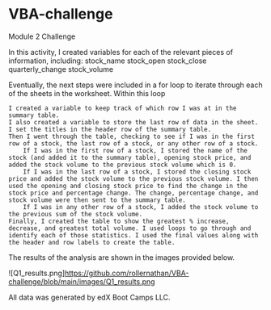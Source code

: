 # VBA-challenge
Module 2 Challenge

In this activity, I created variables for each of the relevant pieces of information, including:
    stock_name
    stock_open
    stock_close
    quarterly_change
    stock_volume

Eventually, the next steps were included in a for loop to iterate through each of the sheets in the worksheet. Within this loop

    I created a variable to keep track of which row I was at in the summary table.
    I also created a variable to store the last row of data in the sheet.
    I set the titles in the header row of the summary table.
    Then I went through the table, checking to see if I was in the first row of a stock, the last row of a stock, or any other row of a stock.
        If I was in the first row of a stock, I stored the name of the stock (and added it to the summary table), opening stock price, and added the stock volume to the previous stock volume which is 0.
        If I was in the last row of a stock, I stored the closing stock price and added the stock volume to the previous stock volume. I then used the opening and closing stock price to find the change in the stock price and percentage change. The change, percentage change, and stock volume were then sent to the summary table.
        If I was in any other row of a stock, I added the stock volume to the previous sum of the stock volume.
    Finally, I created the table to show the greatest % increase, decrease, and greatest total volume. I used loops to go through and identify each of those statistics. I used the final values along with the header and row labels to create the table.

The results of the analysis are shown in the images provided below.

![Q1_results.png]https://github.com/rollernathan/VBA-challenge/blob/main/images/Q1_results.png



All data was generated by edX Boot Camps LLC.
